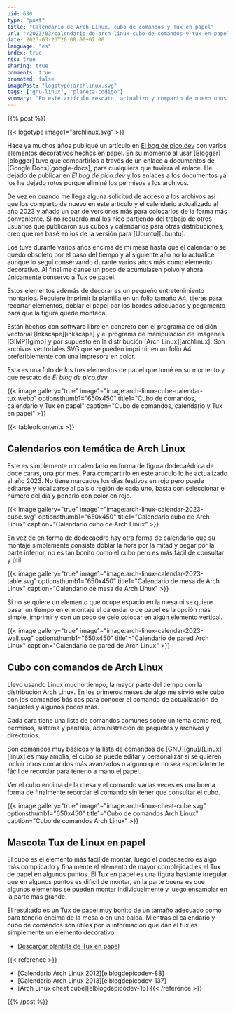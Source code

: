 ```yaml
---
pid: 680
type: "post"
title: "Calendario de Arch Linux, cubo de comandos y Tux en papel"
url: "/2023/03/calendario-de-arch-linux-cubo-de-comandos-y-tux-en-papel/"
date: 2023-03-23T20:00:00+02:00
language: "es"
index: true
rss: true
sharing: true
comments: true
promoted: false
imagePost: "logotype:archlinux.svg"
tags: ["gnu-linux", "planeta-codigo"]
summary: "En este artículo rescato, actualizo y comparto de nuevo unos elementos de papiroflexia que ofrecen información y son decorativos. Unos calendarios con la temática de Arch Linux uno de pared, de mesa y otro con forma de cubo de doce caras, un cubo con comandos de Arch Linux y el Tux en papel. Son relativamente simples de montar con un poco de tiempo y además de ofrecer información decoran."
---
```


{{% post %}}

{{< logotype image1="archlinux.svg" >}}

Hace ya muchos años publiqué un artículo en [El bog de pico.dev](http://pico.dev/) con varios elementos decorativos hechos en papel. En su momento al usar [Blogger][blogger] tuve que compartirlos a través de un enlace a documentos de [Google Docs][google-docs], para cualquiera que tuviera el enlace. He dejado de publicar en _El bog de pico.dev_ y los enlaces a los documentos ya los he dejado rotos porque eliminé los permisos a los archivos.

De vez en cuando me llega alguna solicitud de acceso a los archivos asi que los comparto de nuevo en este artículo y el calendario actualizado al año 2023 y añado un par de versiones más para colocarlos de la forma más conveniente. Si no recuerdo mal los hice partiendo del trabajo de otros usuarios que publicaron sus cubos y calendarios para otras distribuciones, creo que me basé en los de la versión para [Ubuntu][ubuntu].

Los tuve durante varios años encima de mi mesa hasta que el calendario se quedó obsoleto por el paso del tiempo y al siguiente año no lo actualicé aunque lo seguí conservando durante varios años más como elemento decorativo. Al final me canse un poco de acumulasen polvo y ahora únicamente conservo a Tux de papel.

Estos elementos además de decorar es un pequeño entretenimiento montarlos. Requiere imprimir la plantilla en un folio tamaño A4, tijeras para recortar elementos, doblar el papel por los bordes adecuados y pegamento para que la figura quede montada.

Están hechos con software libre en concreto con el programa de edición vectorial [Inkscape][inkscape] y el programa de manipulación de imágenes [GIMP][gimp] y por supuesto en la distribución [Arch Linux][archlinux]. Son archivos vectoriales SVG que se pueden imprimir en un folio A4 preferiblemente con una impresora en color.

Esta es una foto de los tres elementos de papel que tomé en su momento y que rescato de _El blog de pico.dev_.

{{< image
    gallery="true"
    image1="image:arch-linux-cube-calendar-tux.webp" optionsthumb1="650x450" title1="Cubo de comandos, calendario y Tux en papel"
    caption="Cubo de comandos, calendario y Tux en papel" >}}

{{< tableofcontents >}}

## Calendarios con temática de Arch Linux

Este es simplemente un calendario en forma de figura dodecaédrica de doce caras, una por mes. Para compartirlo en este artículo lo he actualizado al año 2023. No tiene marcados los días festivos en rojo pero puede editarse y localizarse al país o región de cada uno, basta con seleccionar el número del día y ponerlo con color en rojo.

{{< image
    gallery="true"
    image1="image:arch-linux-calendar-2023-cube.svg" optionsthumb1="650x450" title1="Calendario cubo de Arch Linux"
    caption="Calendario cubo de Arch Linux" >}}

En vez de en forma de dodecaedro hay otra forma de calendario que su montaje simplemente consiste doblar la hora por la mitad y pegar por la parte inferior, no es tan bonito como el cubo pero es más fácil de consultar y útil.

{{< image
    gallery="true"
    image1="image:arch-linux-calendar-2023-table.svg" optionsthumb1="650x450" title1="Calendario de mesa de Arch Linux"
    caption="Calendario de mesa de Arch Linux" >}}

Si no se quiere un elemento que ocupe espacio en la mesa ni se quiere pasar un tiempo en el montaje el calendario de papel es la opción más simple, imprimir y con un poco de celo colocar en algún elemento vertical.

{{< image
    gallery="true"
    image1="image:arch-linux-calendar-2023-wall.svg" optionsthumb1="650x450" title1="Calendario de pared Arch Linux"
    caption="Calendario de pared de Arch Linux" >}}

## Cubo con comandos de Arch Linux

Llevo usando Linux mucho tiempo, la mayor parte del tiempo con la distribución Arch Linux. En los primeros meses de algo me sirvió este cubo con los comandos básicos para conocer el comando de actualización de paquetes y algunos pocos más.

Cada cara tiene una lista de comandos comunes sobre un tema como red, permisos, sistema y pantalla, administración de paquetes y archivos y directorios.

Son comandos muy básicos y la lista de comandos de [GNU][gnu]/[Linux][linux] es muy amplia, el cubo se puede editar y personalizar si se quieren incluir otros comandos más avanzados o alguno que no sea especialmente fácil de recordar para tenerlo a mano el papel.

Ver el cubo encima de la mesa y el comando varias veces es una buena forma de finalmente recordar el comando sin tener que consultar el cubo.

{{< image
    gallery="true"
    image1="image:arch-linux-cheat-cube.svg" optionsthumb1="650x450" title1="Cubo de comandos Arch Linux"
    caption="Cubo de comandos Arch Linux" >}}

## Mascota Tux de Linux en papel

El cubo es el elemento más fácil de montar, luego el dodecaedro es algo más complicado y finalmente el elemento de mayor complejidad es el Tux de papel en algunos puntos. El Tux en papel es una figura bastante irregular que en algunos puntos es difícil de montar, en la parte buena es que algunos elementos se pueden montar individualmente y luego ensamblar en la parte más grande.

El resultado es un Tux de papel muy bonito de un tamaño adecuado como para tenerlo encima de la mesa o en una balda. Mientras el calendario y cubo de comandos son útiles por la información que dan el tux es simplemente un elemento decorativo.

* [Descargar plantilla de Tux en papel](resources/tux.pdf)

{{< reference >}}
* [Calendario Arch Linux 2012][elblogdepicodev-88]
* [Calendario Arch Linux 2013][elblogdepicodev-137]
* [Arch Linux cheat cube][elblogdepicodev-16]
{{< /reference >}}

{{% /post %}}